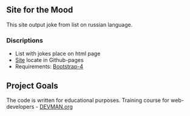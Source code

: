 ## Site for the Mood

This site output joke from list on russian language.

### Discriptions
+ List with jokes place on html page
+ [Site](https://nergilz.github.io) locate in Github-pages
+ Requirements: [Bootstrap-4](https://getbootstrap.com/docs/4.1)  


## Project Goals

The code is written for educational purposes. Training course for web-developers - [DEVMAN.org](https://devman.org)
